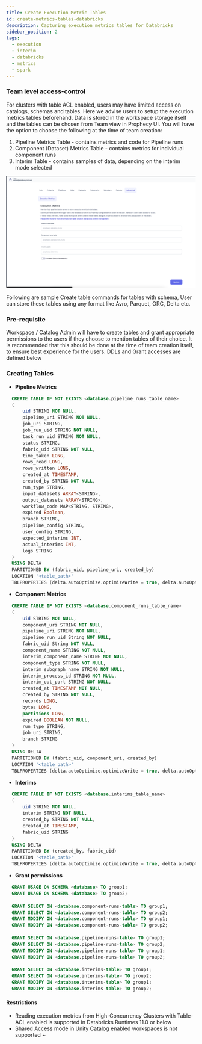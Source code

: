 ```yaml
---
title: Create Execution Metric Tables
id: create-metrics-tables-databricks
description: Capturing execution metrics tables for Databricks
sidebar_position: 2
tags:
  - execution
  - interim
  - databricks
  - metrics
  - spark
---
```


### Team level access-control

For clusters with table ACL enabled, users may have limited access on catalogs, schemas and tables. Here we advise
users to setup the execution metrics tables beforehand. Data is stored in the workspace storage itself and the
tables can be chosen from Team view in Prophecy UI.
You will have the option to choose the following at the time of team creation:

1.  Pipeline Metrics Table - contains metrics and code for Pipeline runs
2.  Component (Dataset) Metrics Table - contains metrics for individual component runs
3.  Interim Table - contains samples of data, depending on the interim mode selected

![ExecutionMetricsConfig.png](../../img/ExecutionMetricsConfig.png)

Following are sample Create table commands for tables with schema, User can store these tables using any format like Avro, Parquet, ORC, Delta etc.

### Pre-requisite

Workspace / Catalog Admin will have to create tables and grant appropriate permissions to the users if they choose
to mention tables of their choice.
It is recommended that this should be done at the time of team creation itself, to ensure best experience for the users.
DDLs and Grant accesses are defined below

### Creating Tables

- **Pipeline Metrics**

```sql
  CREATE TABLE IF NOT EXISTS <database.pipeline_runs_table_name>
  (
      uid STRING NOT NULL,
      pipeline_uri STRING NOT NULL,
      job_uri STRING,
      job_run_uid STRING NOT NULL,
      task_run_uid STRING NOT NULL,
      status STRING,
      fabric_uid STRING NOT NULL,
      time_taken LONG,
      rows_read LONG,
      rows_written LONG,
      created_at TIMESTAMP,
      created_by STRING NOT NULL,
      run_type STRING,
      input_datasets ARRAY<STRING>,
      output_datasets ARRAY<STRING>,
      workflow_code MAP<STRING, STRING>,
      expired Boolean,
      branch STRING,
      pipeline_config STRING,
      user_config STRING,
      expected_interims INT,
      actual_interims INT,
      logs STRING
  )
  USING DELTA
  PARTITIONED BY (fabric_uid, pipeline_uri, created_by)
  LOCATION '<table_path>'
  TBLPROPERTIES (delta.autoOptimize.optimizeWrite = true, delta.autoOptimize.autoCompact = true)
```

- **Component Metrics**

```sql
  CREATE TABLE IF NOT EXISTS <database.component_runs_table_name>
  (
      uid STRING NOT NULL,
      component_uri STRING NOT NULL,
      pipeline_uri STRING NOT NULL,
      pipeline_run_uid String NOT NULL,
      fabric_uid String NOT NULL,
      component_name STRING NOT NULL,
      interim_component_name STRING NOT NULL,
      component_type STRING NOT NULL,
      interim_subgraph_name STRING NOT NULL,
      interim_process_id STRING NOT NULL,
      interim_out_port STRING NOT NULL,
      created_at TIMESTAMP NOT NULL,
      created_by STRING NOT NULL,
      records LONG,
      bytes LONG,
      partitions LONG,
      expired BOOLEAN NOT NULL,
      run_type STRING,
      job_uri STRING,
      branch STRING
  )
  USING DELTA
  PARTITIONED BY (fabric_uid, component_uri, created_by)
  LOCATION '<table_path>'
  TBLPROPERTIES (delta.autoOptimize.optimizeWrite = true, delta.autoOptimize.autoCompact = true)
```

- **Interims**

```sql
  CREATE TABLE IF NOT EXISTS <database.interims_table_name>
  (
      uid STRING NOT NULL,
      interim STRING NOT NULL,
      created_by STRING NOT NULL,
      created_at TIMESTAMP,
      fabric_uid STRING
  )
  USING DELTA
  PARTITIONED BY (created_by, fabric_uid)
  LOCATION '<table_path>'
  TBLPROPERTIES (delta.autoOptimize.optimizeWrite = true, delta.autoOptimize.autoCompact = true)
```

- **Grant permissions**

```sql
  GRANT USAGE ON SCHEMA <database> TO group1;
  GRANT USAGE ON SCHEMA <database> TO group2;

  GRANT SELECT ON <database.component-runs-table> TO group1;
  GRANT SELECT ON <database.component-runs-table> TO group2;
  GRANT MODIFY ON <database.component-runs-table> TO group1;
  GRANT MODIFY ON <database.component-runs-table> TO group2;

  GRANT SELECT ON <database.pipeline-runs-table> TO group1;
  GRANT SELECT ON <database.pipeline-runs-table> TO group2;
  GRANT MODIFY ON <database.pipeline-runs-table> TO group1;
  GRANT MODIFY ON <database.pipeline-runs-table> TO group2;

  GRANT SELECT ON <database.interims-table> TO group1;
  GRANT SELECT ON <database.interims-table> TO group2;
  GRANT MODIFY ON <database.interims-table> TO group1;
  GRANT MODIFY ON <database.interims-table> TO group2;
```

#### Restrictions

- Reading execution metrics from High-Concurrency Clusters with Table-ACL enabled is supported in Databricks
  Runtimes 11.0 or below
- Shared Access mode in Unity Catalog enabled workspaces is not supported
  ~
